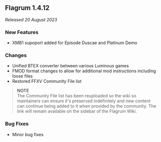 ## Flagrum 1.4.12

_Released 20 August 2023_

### New Features

- XMB1 supoport added for Episode Duscae and Platinum Demo

### Changes

- Unified BTEX converter between various Luminous games
- FMOD format changes to allow for additional mod instructions including loose files
- Restored FFXV Community File list 

> **NOTE**  
> The Community File list has been reuploaded so the wiki so maintainers can ensure it's preserved indefinitely and new content can continue being added to it when provided by the community. The link will remain available on the sidebar of the Flagrum Wiki.                  

### Bug Fixes

- Minor bug fixes